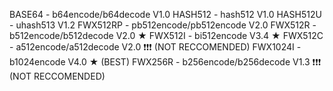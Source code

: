 BASE64 - b64encode/b64decode  V1.0
HASH512 - hash512  V1.0
HASH512U - uhash513 V1.2
FWX512RP - pb512encode/pb512encode V2.0
FWX512R - b512encode/b512decode V2.0 ★
FWX512I - bi512encode V3.4 ★
FWX512C - a512encode/a512decode V2.0 ❗❗❗ (NOT RECCOMENDED)
FWX1024I - b1024encode V4.0 ★ (BEST)
FWX256R - b256encode/b256decode V1.3 ❗❗❗ (NOT RECCOMENDED)
